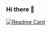 ### Hi there 👋

[![Readme Card](https://github-readme-stats.vercel.app/api/pin/?username=zeroruka&repo=github-readme-stats)](https://github.com/anuraghazra/github-readme-stats)
